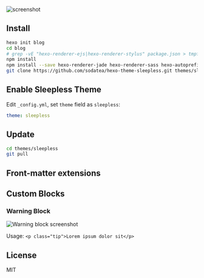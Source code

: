 ![screenshot](https://cloud.githubusercontent.com/assets/3277634/12420377/33f53180-bef7-11e5-8e1e-9f441efd9aff.png)

## Install

``` bash
hexo init blog
cd blog
# grep -vE "hexo-renderer-ejs|hexo-renderer-stylus" package.json > tmpfile; mv tmpfile package.json
npm install
npm install --save hexo-renderer-jade hexo-renderer-sass hexo-autoprefixer hexo-generator-feed hexo-generator-sitemap hexo-browsersync
git clone https://github.com/sodatea/hexo-theme-sleepless.git themes/sleepless
```

## Enable Sleepless Theme

Edit `_config.yml`, set `theme` field as `sleepless`:

```yaml
theme: sleepless
```

## Update

``` bash
cd themes/sleepless
git pull
```

## Front-matter extensions

## Custom Blocks

### Warning Block

![Warning block screenshot](https://cloud.githubusercontent.com/assets/9530963/11359678/489a510c-92b9-11e5-9256-341cef6999b6.png)

Usage: `<p class="tip">Lorem ipsum dolor sit</p>`

## License

MIT
